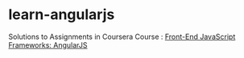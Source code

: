 # learn-angularjs

Solutions to Assignments in Coursera Course : <a href="https://www.coursera.org/learn/angular-js" target="_blank">Front-End JavaScript Frameworks: AngularJS</a>
